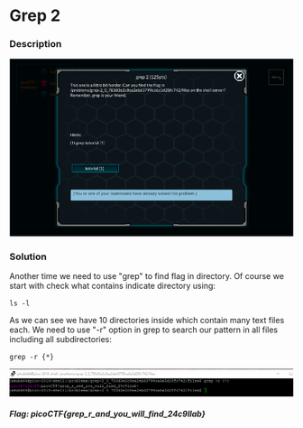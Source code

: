 # Grep 2

### Description 
![alt text](https://github.com/JakubK64/CTF-writeups/blob/master/picoCTF/Grep_2/task.png)

### Solution

Another time we need to use "grep" to find flag in directory. Of course we start with check what contains indicate directory using:
```unix
ls -l
```

As we can see we have 10 directories inside which contain many text files each. We need to use "-r" option in grep to search our pattern in all files including all subdirectories:
```unix
grep -r {*}
```

![alt text](https://github.com/JakubK64/CTF-writeups/blob/master/picoCTF/Grep_2/solution.png)

#### *Flag: picoCTF{grep_r_and_you_will_find_24c9llab}*
